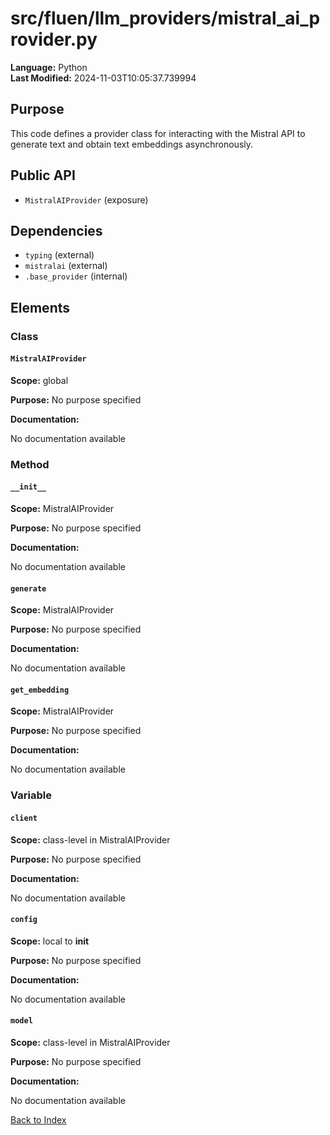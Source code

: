# src/fluen/llm_providers/mistral_ai_provider.py

**Language:** Python  
**Last Modified:** 2024-11-03T10:05:37.739994

## Purpose

This code defines a provider class for interacting with the Mistral API to generate text and obtain text embeddings asynchronously.

## Public API

- `MistralAIProvider` (exposure)

## Dependencies

- `typing` (external)
- `mistralai` (external)
- `.base_provider` (internal)

## Elements

### Class

#### `MistralAIProvider`

**Scope:** global

**Purpose:** No purpose specified

**Documentation:**

No documentation available

### Method

#### `__init__`

**Scope:** MistralAIProvider

**Purpose:** No purpose specified

**Documentation:**

No documentation available

#### `generate`

**Scope:** MistralAIProvider

**Purpose:** No purpose specified

**Documentation:**

No documentation available

#### `get_embedding`

**Scope:** MistralAIProvider

**Purpose:** No purpose specified

**Documentation:**

No documentation available

### Variable

#### `client`

**Scope:** class-level in MistralAIProvider

**Purpose:** No purpose specified

**Documentation:**

No documentation available

#### `config`

**Scope:** local to __init__

**Purpose:** No purpose specified

**Documentation:**

No documentation available

#### `model`

**Scope:** class-level in MistralAIProvider

**Purpose:** No purpose specified

**Documentation:**

No documentation available


[Back to Index](../README.md)